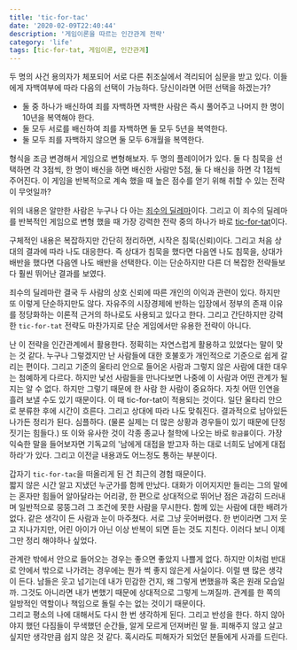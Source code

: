 ```yaml
---
title: 'tic-for-tac'
date: '2020-02-09T22:40:44'
description: '게임이론을 따르는 인간관계 전략'
category: 'life'
tags: [tic-for-tat, 게임이론, 인간관계]
---
```


두 명의 사건 용의자가 체포되어 서로 다른 취조실에서 격리되어 심문을 받고 있다. 이들에게 자백여부에 따라 다음의 선택이 가능하다. 당신이라면 어떤 선택을 하겠는가?
- 둘 중 하나가 배신하여 죄를 자백하면 자백한 사람은 즉시 풀어주고 나머지 한 명이 10년을 복역해야 한다.
- 둘 모두 서로를 배신하여 죄를 자백하면 둘 모두 5년을 복역한다.
- 둘 모두 죄를 자백하지 않으면 둘 모두 6개월을 복역한다.

형식을 조금 변경해서 게임으로 변형해보자. 두 명의 플레이어가 있다. 둘 다 침묵을 선택하면 각 3점씩, 한 명이 배신을 하면 배신한 사람만 5점, 둘 다 배신을 하면 각 1점씩 주어진다. 이 게임을 반복적으로 계속 했을 때 높은 점수를 얻기 위해 취할 수 있는 전략이 무엇일까? 

위의 내용은 알만한 사람은 누구나 다 아는 [죄수의 딜레마](https://ko.wikipedia.org/wiki/%EC%A3%84%EC%88%98%EC%9D%98_%EB%94%9C%EB%A0%88%EB%A7%88)이다.
그리고 이 죄수의 딜레마를 반복적인 게임으로 변형 했을 때 가장 강력한 전략 중의 하나가 바로 [tic-for-tat](https://ko.wikipedia.org/wiki/%ED%8C%83%ED%8F%AC%ED%83%AF)이다.

구체적인 내용은 복잡하지만 간단히 정리하면, 시작은 침묵(신뢰)이다. 그리고 처음 상대의 결과에 따라 나도 대응한다. 즉 상대가 침묵을 했다면 다음엔 나도 침묵을, 상대가 배반을 했다면 다음엔 나도 배반을 선택한다. 이는 단순하지만 다른 더 복잡한 전략들보다 훨씬 뛰어난 결과를 보였다.

죄수의 딜레마란 결국 두 사람의 상호 신뢰에 따른 개인의 이익과 관련이 있다. 하지만 또 이렇게 단순하지만도 않다. 자유주의 시장경제에 반하는 입장에서 정부의 존재 이유를 정당화하는 이론적 근거의 하나로도 사용되고 있다고 한다.
그리고 간단하지만 강력한 `tic-for-tat` 전략도 마찬가지로 단순 게임에서만 유용한 전략이 아니다. 

난 이 전략을 인간관계에서 활용한다. 정확히는 자연스럽게 활용하고 있었다는 말이 맞는 것 같다. 누구나 그렇겠지만 난 사람들에 대한 호불호가 개인적으로 기준으로 쉽게 갈리는 편이다. 그리고 기준의 울타리 안으로 들어온 사람과 그렇지 않은 사람에 대한 대우는 첨예하게 다르다. 하지만 낯선 사람들을 만나다보면 나중에 이 사람과 어떤 관계가 될 지는 알 수 없다. 하지만 그렇기 때문에 한 사람 한 사람이 중요하다. 자칫 어떤 인연을 흘려 보낼 수도 있기 때문이다. 이 때 tic-for-tat이 적용되는 것이다. 일단 울타리 안으로 분류한 후에 시간이 흐른다. 그리고 상대에 따라 나도 맞춰진다. 결과적으로 남아있든 나가든 정리가 된다. 심플하다. (물론 실제는 더 많은 상황과 경우들이 있기 때문에 단정짓기는 힘들다.) 또 이와 유사한 것이 각종 종교나 철학에 나오는 바로 `황금률`이다. 가장 익숙한 말을 들어보자면 기독교의 '남에게 대접을 받고자 하는 대로 너희도 남에게 대접하라'가 있다. 그리고 이전글 내용과도 어느정도 통하는 부분이다.

갑자기 `tic-for-tac`을 떠올리게 된 건 최근의 경험 때문이다.  
짧지 않은 시간 알고 지냈던 누군가를 함께 만났다. 대화가 이어지지만 들리는 그의 말에는 혼자만 힘들어 알아달라는 어리광, 한 편으로 상대적으로 뛰어난 점은 과감히 드러내며 일반적으로 뭉뚱그려 그 조건에 못한 사람을 무시한다. 함께 있는 사람에 대한 배려가 없다. 같은 생각이 든 사람과 눈이 마주쳤다. 서로 그냥 웃어버렸다. 한 번이라면 그저 웃고 지나가지만, 어린 아이가 아닌 이상 반복이 되면 듣는 것도 지친다. 이러다 보니 이제 그만 정리 해야하나 싶었다.

관계란 밖에서 안으로 들어오는 경우는 좋으면 좋았지 나쁠게 없다. 하지만 이처럼 반대로 안에서 밖으로 나가려는 경우에는 뭔가 썩 좋지 않은게 사실이다. 이럴 땐 많은 생각이 든다.
남들은 웃고 넘기는데 내가 민감한 건지, 왜 그렇게 변했을까 혹은 원래 모습일까. 그것도 아니라면 내가 변했기 때문에 상대적으로 그렇게 느껴질까. 관계를 한 쪽의 일방적인 역할이나 책임으로 돌릴 수는 없는 것이기 때문이다.  
그리고 평소의 나에 대해서도 다시 한 번 생각하게 된다. 그리고 반성을 한다. 하지 않아야지 했던 다짐들이 무색했던 순간들, 알게 모르게 던져버린 말 들. 피해주지 않고 살고 싶지만 생각만큼 쉽지 않은 것 같다. 혹시라도 피해자가 되었던 분들에게 사과를 드린다.